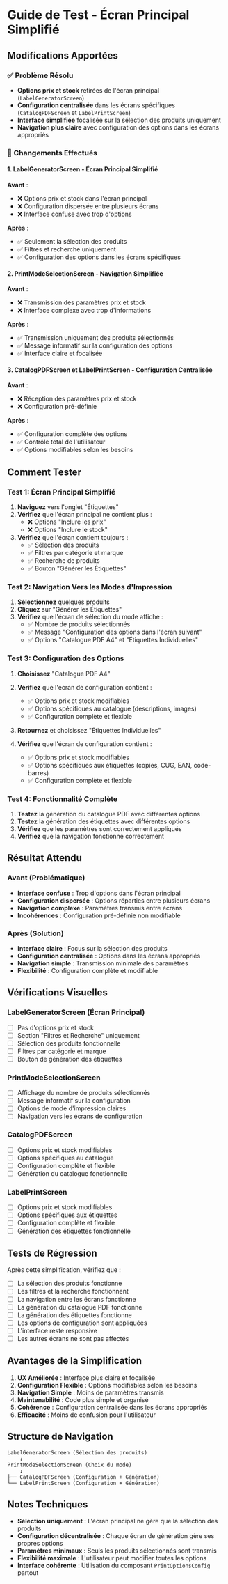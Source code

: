 # Guide de Test - Écran Principal Simplifié

## Modifications Apportées

### ✅ Problème Résolu
- **Options prix et stock** retirées de l'écran principal (`LabelGeneratorScreen`)
- **Configuration centralisée** dans les écrans spécifiques (`CatalogPDFScreen` et `LabelPrintScreen`)
- **Interface simplifiée** focalisée sur la sélection des produits uniquement
- **Navigation plus claire** avec configuration des options dans les écrans appropriés

### 🔧 Changements Effectués

#### 1. **LabelGeneratorScreen** - Écran Principal Simplifié
**Avant** :
- ❌ Options prix et stock dans l'écran principal
- ❌ Configuration dispersée entre plusieurs écrans
- ❌ Interface confuse avec trop d'options

**Après** :
- ✅ Seulement la sélection des produits
- ✅ Filtres et recherche uniquement
- ✅ Configuration des options dans les écrans spécifiques

#### 2. **PrintModeSelectionScreen** - Navigation Simplifiée
**Avant** :
- ❌ Transmission des paramètres prix et stock
- ❌ Interface complexe avec trop d'informations

**Après** :
- ✅ Transmission uniquement des produits sélectionnés
- ✅ Message informatif sur la configuration des options
- ✅ Interface claire et focalisée

#### 3. **CatalogPDFScreen** et **LabelPrintScreen** - Configuration Centralisée
**Avant** :
- ❌ Réception des paramètres prix et stock
- ❌ Configuration pré-définie

**Après** :
- ✅ Configuration complète des options
- ✅ Contrôle total de l'utilisateur
- ✅ Options modifiables selon les besoins

## Comment Tester

### Test 1: Écran Principal Simplifié
1. **Naviguez** vers l'onglet "Étiquettes"
2. **Vérifiez** que l'écran principal ne contient plus :
   - ❌ Options "Inclure les prix"
   - ❌ Options "Inclure le stock"
3. **Vérifiez** que l'écran contient toujours :
   - ✅ Sélection des produits
   - ✅ Filtres par catégorie et marque
   - ✅ Recherche de produits
   - ✅ Bouton "Générer les Étiquettes"

### Test 2: Navigation Vers les Modes d'Impression
1. **Sélectionnez** quelques produits
2. **Cliquez** sur "Générer les Étiquettes"
3. **Vérifiez** que l'écran de sélection du mode affiche :
   - ✅ Nombre de produits sélectionnés
   - ✅ Message "Configuration des options dans l'écran suivant"
   - ✅ Options "Catalogue PDF A4" et "Étiquettes Individuelles"

### Test 3: Configuration des Options
1. **Choisissez** "Catalogue PDF A4"
2. **Vérifiez** que l'écran de configuration contient :
   - ✅ Options prix et stock modifiables
   - ✅ Options spécifiques au catalogue (descriptions, images)
   - ✅ Configuration complète et flexible

3. **Retournez** et choisissez "Étiquettes Individuelles"
4. **Vérifiez** que l'écran de configuration contient :
   - ✅ Options prix et stock modifiables
   - ✅ Options spécifiques aux étiquettes (copies, CUG, EAN, code-barres)
   - ✅ Configuration complète et flexible

### Test 4: Fonctionnalité Complète
1. **Testez** la génération du catalogue PDF avec différentes options
2. **Testez** la génération des étiquettes avec différentes options
3. **Vérifiez** que les paramètres sont correctement appliqués
4. **Vérifiez** que la navigation fonctionne correctement

## Résultat Attendu

### Avant (Problématique)
- **Interface confuse** : Trop d'options dans l'écran principal
- **Configuration dispersée** : Options réparties entre plusieurs écrans
- **Navigation complexe** : Paramètres transmis entre écrans
- **Incohérences** : Configuration pré-définie non modifiable

### Après (Solution)
- **Interface claire** : Focus sur la sélection des produits
- **Configuration centralisée** : Options dans les écrans appropriés
- **Navigation simple** : Transmission minimale des paramètres
- **Flexibilité** : Configuration complète et modifiable

## Vérifications Visuelles

### LabelGeneratorScreen (Écran Principal)
- [ ] Pas d'options prix et stock
- [ ] Section "Filtres et Recherche" uniquement
- [ ] Sélection des produits fonctionnelle
- [ ] Filtres par catégorie et marque
- [ ] Bouton de génération des étiquettes

### PrintModeSelectionScreen
- [ ] Affichage du nombre de produits sélectionnés
- [ ] Message informatif sur la configuration
- [ ] Options de mode d'impression claires
- [ ] Navigation vers les écrans de configuration

### CatalogPDFScreen
- [ ] Options prix et stock modifiables
- [ ] Options spécifiques au catalogue
- [ ] Configuration complète et flexible
- [ ] Génération du catalogue fonctionnelle

### LabelPrintScreen
- [ ] Options prix et stock modifiables
- [ ] Options spécifiques aux étiquettes
- [ ] Configuration complète et flexible
- [ ] Génération des étiquettes fonctionnelle

## Tests de Régression

Après cette simplification, vérifiez que :
- [ ] La sélection des produits fonctionne
- [ ] Les filtres et la recherche fonctionnent
- [ ] La navigation entre les écrans fonctionne
- [ ] La génération du catalogue PDF fonctionne
- [ ] La génération des étiquettes fonctionne
- [ ] Les options de configuration sont appliquées
- [ ] L'interface reste responsive
- [ ] Les autres écrans ne sont pas affectés

## Avantages de la Simplification

1. **UX Améliorée** : Interface plus claire et focalisée
2. **Configuration Flexible** : Options modifiables selon les besoins
3. **Navigation Simple** : Moins de paramètres transmis
4. **Maintenabilité** : Code plus simple et organisé
5. **Cohérence** : Configuration centralisée dans les écrans appropriés
6. **Efficacité** : Moins de confusion pour l'utilisateur

## Structure de Navigation

```
LabelGeneratorScreen (Sélection des produits)
    ↓
PrintModeSelectionScreen (Choix du mode)
    ↓
├── CatalogPDFScreen (Configuration + Génération)
└── LabelPrintScreen (Configuration + Génération)
```

## Notes Techniques

- **Sélection uniquement** : L'écran principal ne gère que la sélection des produits
- **Configuration décentralisée** : Chaque écran de génération gère ses propres options
- **Paramètres minimaux** : Seuls les produits sélectionnés sont transmis
- **Flexibilité maximale** : L'utilisateur peut modifier toutes les options
- **Interface cohérente** : Utilisation du composant `PrintOptionsConfig` partout

